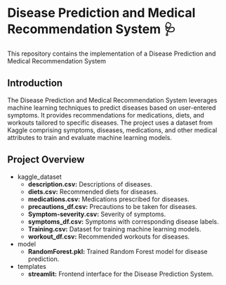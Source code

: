 
  <h1>Disease Prediction and Medical Recommendation System 🩺</h1>
        <p>This repository contains the implementation of a Disease Prediction and Medical Recommendation System<span class="highlight">

  <h2>Introduction</h2>
        <p>The Disease Prediction and Medical Recommendation System leverages machine learning techniques to predict diseases based on user-entered symptoms. It provides recommendations for medications, diets, and workouts tailored to specific diseases. The project uses a dataset from Kaggle comprising symptoms, diseases, medications, and other medical attributes to train and evaluate machine learning models.</p>

   <h2>Project Overview</h2>
        <ul>
            <li><span class="highlight">kaggle_dataset</span>
                <ul>
                    <li><strong>description.csv:</strong> Descriptions of diseases.</li>
                    <li><strong>diets.csv:</strong> Recommended diets for diseases.</li>
                    <li><strong>medications.csv:</strong> Medications prescribed for diseases.</li>
                    <li><strong>precautions_df.csv:</strong> Precautions to be taken for diseases.</li>
                    <li><strong>Symptom-severity.csv:</strong> Severity of symptoms.</li>
                    <li><strong>symptoms_df.csv:</strong> Symptoms with corresponding disease labels.</li>
                    <li><strong>Training.csv:</strong> Dataset for training machine learning models.</li>
                    <li><strong>workout_df.csv:</strong> Recommended workouts for diseases.</li>
                </ul>
            </li>
            <li><span class="highlight">model</span>
                <ul>
                    <li><strong>RandomForest.pkl:</strong> Trained Random Forest model for disease prediction.</li>
                </ul>
            </li>
            <li><span class="highlight">templates</span>
                <ul>
                    <li><strong>streamlit:</strong> Frontend interface for the Disease Prediction System.</li>
                </ul>
            </li>
        </ul>
    </div>
</body>
</html>

